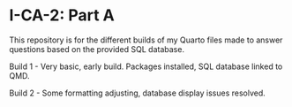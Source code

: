 # I-CA-2: Part A
This repository is for the different builds of my Quarto files made to answer questions based on the provided SQL database.

Build 1 - Very basic, early build. Packages installed, SQL database linked to QMD.

Build 2 - Some formatting adjusting, database display issues resolved.
